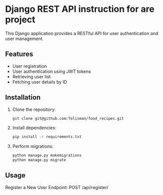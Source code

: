 # Django REST API instruction for are project

This Django application provides a RESTful API for user authentication and user management.

## Features

- User registration
- User authentication using JWT tokens
- Retrieving user list
- Fetching user details by ID

## Installation

1. Clone the repository:

   ```bash
   git clone git@github.com:Telisman/food_recipes.git

2. Install dependencies:
   ```bash
   pip install -r requirements.txt

3. Perform migrations:
   ```bash
   python manage.py makemigrations
   python manage.py migrate

## Usage
Register a New User
Endpoint: POST /api/register/

